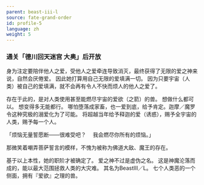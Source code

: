 ```yaml
---
parent: beast-iii-l
source: fate-grand-order
id: profile-5
language: zh
weight: 5
---
```


### 通关「德川回天迷宫 大奥」后开放

身为注定要陪伴他人之爱，受他人之爱牵连导致消灭，最终获得了无限的爱之神来说，自然会厌倦爱。
因此她打算用自己无限的爱填满一切。
因为只要宇宙（人类）被自己的爱填满，就不会再有令人不快而烦人的他人之爱了。

存在于此的，是对人类使用甚至能燃尽宇宙的爱欲（之箭）的兽。
想做什么都可以。
想变得多无能都行。
哪怕堕落成家畜，也一爱到底，给予肯定。迦摩／魔罗令这种究极的溺爱化为了可能。
将超越当年给予释迦的爱（诱惑），赐予全宇宙的人类，赐予每一个人。

「烦恼无量誓愿断——很难受吧？
　我会燃尽你所有的烦恼。」

那微笑着嘲弄菩萨誓言的模样，不愧为被称为佛道大敌、魔王的存在。

基于以上本性，她的职阶才被确定了。
爱之神不过是虚伪之名。
这是神魔沦落而成的，能以最大范围拯救人类的大灾难。
其名为BeastⅢ／L。
七个人类恶的一个侧面，拥有『爱欲』之理的兽。
